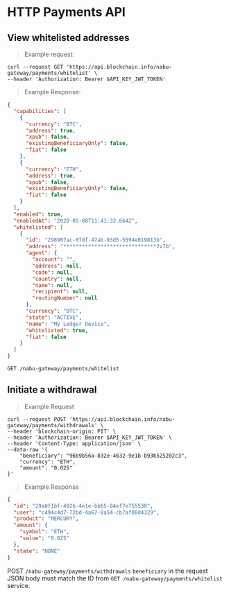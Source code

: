 # HTTP Payments API

## View whitelisted addresses

> Example request:

```shell
curl --request GET 'https://api.blockchain.info/nabu-gateway/payments/whitelist' \
--header 'Authorization: Bearer $API_KEY_JWT_TOKEN'
```

> Example Response:

```json
{
  "capabilities": [
    {
      "currency": "BTC",
      "address": true,
      "xpub": false,
      "existingBeneficiaryOnly": false,
      "fiat": false
    },
    {
      "currency": "ETH",
      "address": true,
      "xpub": false,
      "existingBeneficiaryOnly": false,
      "fiat": false
    }
  ],
  "enabled": true,
  "enabledAt": "2020-05-08T11:41:32.664Z",
  "whitelisted": [
    {
      "id": "298907ac-07df-47ab-93d5-5594e019813b",
      "address": "******************************2v7b",
      "agent": {
        "account": "",
        "address": null,
        "code": null,
        "country": null,
        "name": null,
        "recipient": null,
        "routingNumber": null
      },
      "currency": "BTC",
      "state": "ACTIVE",
      "name": "My Ledger Device",
      "whitelisted": true,
      "fiat": false
    }
  ]
}
```

`GET /nabu-gateway/payments/whitelist`

## Initiate a withdrawal

> Example Request

```shell
curl --request POST 'https://api.blockchain.info/nabu-gateway/payments/withdrawals' \
--header 'blockchain-origin: PIT' \
--header 'Authorization: Bearer $API_KEY_JWT_TOKEN' \
--header 'Content-Type: application/json' \
--data-raw '{
    "beneficiary": "96b9b56a-832e-4632-9e1b-b93b525202c3",
    "currency": "ETH",
    "amount": "0.025"
}'
```

> Example Response

```json
{
  "id": "29a0f1bf-4926-4e1e-bb65-84ef7e755538",
  "user": "c494c4d7-72bd-4a67-8a54-cb7af88d4329",
  "product": "MERCURY",
  "amount": {
    "symbol": "ETH",
    "value": "0.025"
  },
  "state": "NONE"
}
```

POST `/nabu-gateway/payments/withdrawals` `beneficiary` in the request JSON body
must match the ID from `GET /nabu-gateway/payments/whitelist` service.
